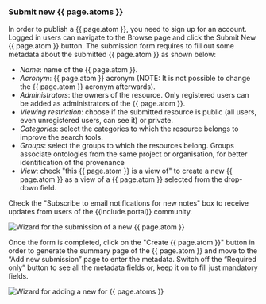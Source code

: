 ### Submit new {{ page.atoms }}

In order to publish a {{ page.atom }}, you need to sign up for an account. Logged in users can navigate to the Browse page and click the Submit New {{ page.atom }} button. The submission form requires to fill out some metadata about the submitted {{ page.atom }} as shown below:
- *Name*: name of the {{ page.atom }}.
- *Acronym*: {{ page.atom }} acronym (NOTE: It is not possible to change the {{ page.atom }} acronym afterwards).
- *Administrators*: the owners of the resource. Only registered users can be added as administrators of the {{ page.atom }}. 
- *Viewing restriction*: choose if the submitted resource is public (all users, even unregistered users, can see it) or private. 
- *Categories*: select the categories to which the resource belongs to improve the search tools.
- *Groups*: select the groups to which the resources belong. Groups associate ontologies from the same project or organisation, for better identification of the provenance
- *View*: check "this {{ page.atom }} is a view of" to create a new {{ page.atom }} as a view of a {{ page.atom }} selected from the drop-down field.

Check the "Subscribe to email notifications for new notes" box to receive updates from users of the {{include.portal}} community. 

![Wizard for the submission of a new {{ page.atom }}]({{site.figures_link}}/{{include.portal}}/submission.png)

Once the form is completed, click on the "Create {{ page.atom }}" button in order to generate the summary page of the {{ page.atom }} and move to the “Add new submission” page to enter the metadata. Switch off the “Required only” button to see all the metadata fields or, keep it on to fill just mandatory fields.

![Wizard for adding a new for {{ page.atoms }}]({{site.figures_link}}/{{include.portal}}/submission_add.png)